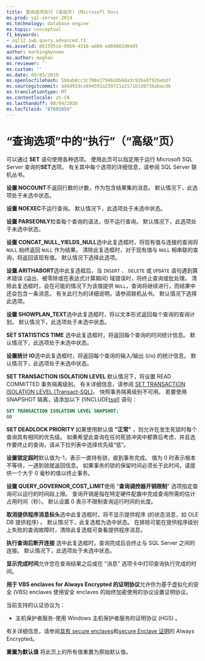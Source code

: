 ```yaml
---
title: 查询选项执行 (高级页) |Microsoft Docs
ms.prod: sql-server-2014
ms.technology: database-engine
ms.topic: conceptual
f1_keywords:
- sql12.swb.query.advanced.f1
ms.assetid: 661595ce-99b9-4316-ad80-ed04002d04d5
author: markingmyname
ms.author: maghan
ms.reviewer: ''
ms.custom: ''
ms.date: 09/03/2019
ms.openlocfilehash: 5b6ab8cc3c788e27946ddb68a3c926e8f926ebd7
ms.sourcegitcommit: ad4d92dce894592a259721a1571b1d8736abacdb
ms.translationtype: MT
ms.contentlocale: zh-CN
ms.lasthandoff: 08/04/2020
ms.locfileid: "87691859"
---
```

# <a name="query-options-execution-advanced-page"></a>“查询选项”中的“执行”（“高级”页）

  可以通过 **SET** 语句使用各种选项。 使用此页可以指定用于运行 Microsoft SQL Server 查询的**SET**选项。 有关其中每个选项的详细信息，请参阅 SQL Server 联机丛书。
  
**设置 NOCOUNT**不返回行数的计数，作为包含结果集的消息。 默认情况下，此选项处于未选中状态。

**设置 NOEXEC**不运行查询。 默认情况下，此选项处于未选中状态。

**设置 PARSEONLY**检查每个查询的语法，但不运行查询。 默认情况下，此选项处于未选中状态。  

**设置 CONCAT_NULL_YIELDS_NULL**选中此复选框时，将现有值与连接的查询将 `NULL` 始终返回 `NULL` 作为结果。 清除此复选框时，对于现有值与 `NULL` 相串联的查询，将返回该现有值。 默认情况下选择此选项。

**设置 ARITHABORT**选中此复选框后，当 `INSERT` 、 `DELETE` 或 `UPDATE` 语句遇到算术错误 (溢出、被零除或在表达式计算期间) 域错误时，将终止查询或批处理。 清除此复选框时，会在可能的情况下为该值提供 `NULL`，查询将继续进行，而结果中还会包含一条消息。 有关此行为的详细说明，请参阅联机丛书。 默认情况下选择此选项。
  
**设置 SHOWPLAN_TEXT**选中此复选框时，将以文本形式返回每个查询的查询计划。 默认情况下，此选项处于未选中状态。
  
**SET STATISTICS TIME** 选中此复选框时，将返回每个查询的时间统计信息。 默认情况下，此选项处于未选中状态。
  
**设置统计 IO**选中此复选框时，将返回每个查询的输入/输出 (i/o) 的统计信息。 默认情况下，此选项处于未选中状态。
  
**SET TRANSACTION ISOLATION LEVEL** 默认情况下，将设置 READ COMMITTED 事务隔离级别。 有关详细信息，请参阅 [SET TRANSACTION ISOLATION LEVEL (Transact-SQL)](/sql/t-sql/statements/set-transaction-isolation-level-transact-sql)。 快照事务隔离级别不可用。 若要使用 SNAPSHOT 隔离，请添加以下 [!INCLUDE[tsql](../includes/tsql-md.md)] 语句：
  
  ```sql
  SET TRANSACTION ISOLATION LEVEL SNAPSHOT;
  GO
  ```

**SET DEADLOCK PRIORITY** 如果使用默认值 **“正常”** ，则允许在发生死锁时每个查询具有相同的优先级。 如果希望此查询在任何死锁冲突中都靠后考虑，并且选作要终止的查询，请从下拉列表中选择优先级“低”。

**设置锁定超时**默认值为-1，表示一直持有锁，直到事务完成。 值为 0 时表示根本不等待，一遇到锁就返回信息。 如果事务的锁的保留时间必须长于此时间，请提供一个大于 0 毫秒的值以终止事务。

**设置 QUERY_GOVERNOR_COST_LIMIT**使用 "**查询调控器开销限制**" 选项指定查询可以运行的时间段上限。 查询开销是指在特定硬件配置中完成查询所需的估计占用时间（秒）。 默认设置 0 表示不限制查询运行时间的长度。

**取消提供程序消息标头**选中此复选框时，将不显示提供程序 (的状态消息，如 OLE DB 提供程序) 。 默认情况下，此复选框为选中状态。 在排除可能在提供程序级别上失败的查询故障时，清除此复选框可查看提供程序消息。

**执行查询后断开连接** 选中此复选框时，查询完成后会终止与 SQL Server 之间的连接。 默认情况下，此选项处于未选中状态。

**显示完成时间**允许您在查询结果之后或在 "消息" 选项卡中打印查询执行完成的时间。

**用于 VBS enclaves for Always Encrypted 的证明协议**允许你为基于虚拟化的安全 (VBS) enclaves 使用安全 enclaves 的始终加密使用的协议设置证明协议。

当前支持的认证协议为：

* 主机保护者服务-使用 Windows 主机保护者服务的证明协议 (HGS) 。

有关详细信息，请参阅[具有 secure enclaves](https://docs.microsoft.com/sql/relational-databases/security/encryption/always-encrypted-enclaves?view=sqlallproducts-allversions)和[secure Enclave 证明](https://docs.microsoft.com/sql/relational-databases/security/encryption/always-encrypted-enclaves?view=sqlallproducts-allversions#secure-enclave-attestation)的 Always Encrypted。

**重置为默认值** 将此页上的所有值重置为原始默认值。
